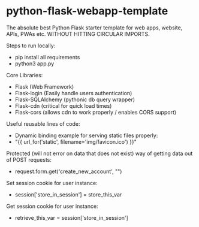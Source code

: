 # python-flask-webapp-template
The absolute best Python Flask starter template for web apps, website, APIs, PWAs etc. WITHOUT HITTING CIRCULAR IMPORTS.

Steps to run locally:
- pip install all requirements
- python3 app.py

Core Libraries:
- Flask (Web Framework)
- Flask-login (Easily handle users authentication)
- Flask-SQLAlchemy (pythonic db query wrapper)
- Flask-cdn (critical for quick load times)
- Flask-cors (allows cdn to work properly / enables CORS support)

Useful reusable lines of code:
- Dynamic binding example for serving static files properly: 
- "{{ url_for('static', filename='img/favicon.ico') }}"

Protected (will not error on data that does not exist) way of getting data out of POST requests: 
- request.form.get('create_new_account', "")

Set session cookie for user instance:
- session['store_in_session'] = store_this_var

Get session cookie for user instance:
- retrieve_this_var = session['store_in_session']